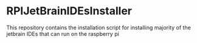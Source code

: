 # RPIJetBrainIDEsInstaller
This repository contains the installation script for installing majority of the jetbrain IDEs that can run on the raspberry pi
